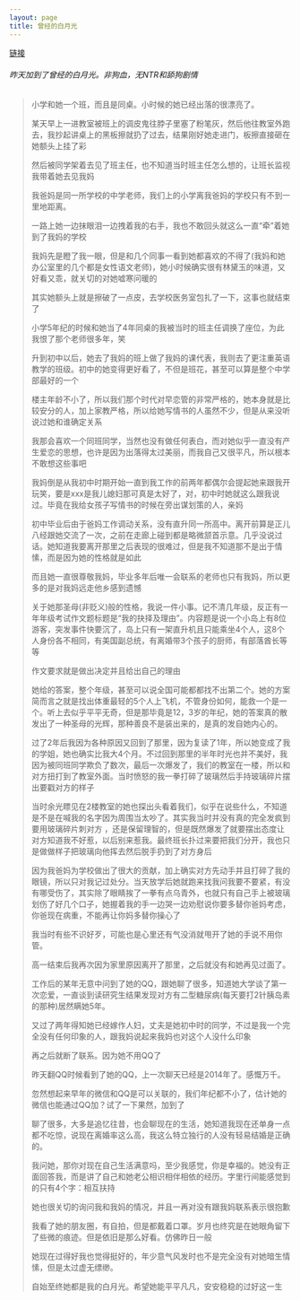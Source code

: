 ```yaml
---
layout: page
title: 曾经的白月光
---
```


[链接](https://bbs.nga.cn/read.php?tid=31646718)

######  昨天加到了曾经的白月光。非狗血，无NTR和舔狗剧情

> 小学和她一个班，而且是同桌。小时候的她已经出落的很漂亮了。
>
> 某天早上一进教室被班上的调皮鬼往脖子里塞了粉笔灰，然后他往教室外跑去，我抄起讲桌上的黑板擦就扔了过去，结果刚好她走进门，板擦直接砸在她额头上挂了彩
>
> 然后被同学架着去见了班主任，也不知道当时班主任怎么想的，让班长监视我带着她去见我妈
>
> 我爸妈是同一所学校的中学老师，我们上的小学离我爸妈的学校只有不到一里地距离。
>
> 一路上她一边抹眼泪一边拽着我的右手，我也不敢回头就这么一直“牵”着她到了我妈的学校
>
> 我妈先是瞪了我一眼，但是和几个同事一看到她都喜欢的不得了(我妈和她办公室里的几个都是女性语文老师)，她小时候确实很有林黛玉的味道，又好看又乖，就关切的对她嘘寒问暖的
>
> 其实她额头上就是擦破了一点皮，去学校医务室包扎了一下，这事也就结束了
>
> 小学5年纪的时候和她当了4年同桌的我被当时的班主任调换了座位，为此我恨了那个老师很多年，笑
>
> 升到初中以后，她去了我妈的班上做了我妈的课代表，我则去了更注重英语教学的班级。初中的她变得更好看了，不但是班花，甚至可以算是整个中学部最好的一个
>
> 楼主年龄不小了，所以我们那个时代对早恋管的非常严格的，她本身就是比较安分的人，加上家教严格，所以给她写情书的人虽然不少，但是从来没听说过她和谁确定关系
>
> 我那会喜欢一个同班同学，当然也没有做任何表白，而对她似乎一直没有产生爱恋的思想，也许是因为出落得太过美丽，而我自己又很平凡，所以根本不敢想这些事吧
>
> 我妈倒是从我初中时期开始一直到我工作的前两年都偶尔会提起她来跟我开玩笑，要是xxx是我儿媳妇那可真是太好了，对，初中时她就这么跟我说过。毕竟在我给女孩子写情书的时候在旁出谋划策的人，亲妈
>
> 初中毕业后由于爸妈工作调动关系，没有直升同一所高中。离开前算是正儿八经跟她交流了一次，之前在走廊上碰到都是略微颔首示意。几乎没说过话。她知道我要离开那里之后表现的很难过，但是我不知道那不是出于情愫，而是因为她的性格就是如此
>
> 而且她一直很尊敬我妈，毕业多年后唯一会联系的老师也只有我妈，所以更多的是对我妈远走他乡感到遗憾
>
> 关于她那圣母(非贬义)般的性格，我说一件小事。记不清几年级，反正有一年年级考试作文题标题是“我的抉择及理由”。内容题是说一个小岛上有8位游客，突发事件快要沉了，岛上只有一架直升机且只能乘坐4个人，这8个人身份各不相同，有美国副总统，有离婚带3个孩子的厨师，有部落酋长等等
>
> 作文要求就是做出决定并且给出自己的理由
>
> 她给的答案，整个年级，甚至可以说全国可能都都找不出第二个。她的方案简而言之就是找出体重最轻的5个人上飞机，不管身份如何，能救一个是一个。听上去似乎平平无奇，但是那毕竟是12，3岁的年纪，她的答案真的散发出了一种圣母的光辉，那种善良不是装出来的，是真的发自她内心的。
>
> 
>
> 过了2年后我因为各种原因又回到了那里，因为复读了1年，所以她变成了我的学姐，她也确实比我大4个月。不过回到那里的半年时光也并不美好，我因为被同班同学欺负了数次，最后一次爆发了，我们的教室在一楼，所以和对方扭打到了教室外面。当时愤怒的我一拳打碎了玻璃然后手持玻璃碎片摆出要戳对方的样子
>
> 当时余光瞟见在2楼教室的她也探出头看着我们，似乎在说些什么，不知道是不是在喊我的名字因为周围当太吵了。其实我当时并没有真的完全发疯到要用玻璃碎片刺对方 ，还是保留理智的，但是既然爆发了就要摆出态度让对方知道我不好惹，以后别来惹我。最终班长扑过来要把我们分开，我也只是做做样子把玻璃向他挥去然后脱手扔到了对方身后
>
> 因为我爸妈为学校做出了很大的贡献，加上确实对方先动手并且打碎了我的眼镜，所以只对我记过处分。当天放学后她就跑来找我问我要不要紧，有没有哪受伤了，其实除了眼睛挨了一拳有点乌青外，也就只有自己手上被玻璃划伤了好几个口子，她握着我的手一边哭一边劝慰说你要多替你爸妈考虑，你爸现在病重，不能再让你妈多替你操心了
>
> 我当时有些不识好歹，可能也是心里还有气没消就甩开了她的手说不用你管。
>
> 高一结束后我再次因为家里原因离开了那里，之后就没有和她再见过面了。
>
> 工作后的某年无意中问到了她的QQ，跟她聊了很多，知道她大学谈了第一次恋爱，一直谈到读研究生结果发现对方有二型糖尿病(每天要打2针胰岛素的那种)居然瞒她5年。
>
> 又过了两年得知她已经嫁作人妇，丈夫是她初中时的同学，不过是我一个完全没有任何印象的人，跟我妈说起来我妈也对这个人没什么印象
>
> 再之后就断了联系。因为她不用QQ了
>
> 昨天翻QQ时候看到了她的QQ，上一次聊天已经是2014年了。感慨万千。
>
> 忽然想起来早年的微信和QQ是可以关联的，我们年纪都不小了，估计她的微信也能通过QQ加？试了一下果然，加到了
>
> 聊了很多，大多是追忆往昔，也会聊现在的生活，她知道我现在还单身一点都不吃惊，说现在离婚率这么高，我这么特立独行的人没有轻易结婚是正确的。
>
> 我问她，那你对现在自己生活满意吗，至少我感觉，你是幸福的。她没有正面回答我，而是讲了自己和她老公相识相伴相依的经历。字里行间能感觉到的只有4个字：相互扶持
>
> 她也很关切的询问我和我妈的情况，并且一再对没有跟我妈联系表示很抱歉
>
> 我看了她的朋友圈，有自拍，但是都戴着口罩。岁月也终究是在她眼角留下了些微的痕迹。但是依旧是那么好看。仿佛昨日一般
>
> 她现在过得好我也觉得挺好的，年少意气风发时也不是完全没有对她暗生情愫，但是太过虚无缥缈。
>
> 自始至终她都是我的白月光。希望她能平平凡凡，安安稳稳的过好这一生
